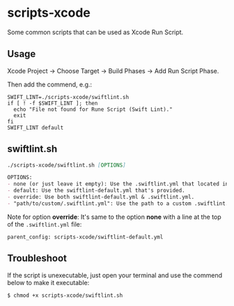 # scripts-xcode

Some common scripts that can be used as Xcode Run Script.

## Usage

Xcode Project -> Choose Target -> Build Phases -> Add Run Script Phase.

Then add the commend, e.g.:

```shell
SWIFT_LINT=./scripts-xcode/swiftlint.sh
if [ ! -f $SWIFT_LINT ]; then
  echo "File not found for Rune Script (Swift Lint)."
  exit
fi
SWIFT_LINT default 
```

## swiftlint.sh

```markdown
./scripts-xcode/swiftlint.sh [OPTIONS]

OPTIONS:
- none (or just leave it empty): Use the .swiftlint.yml that located in the same folder of *.xcodeproj.
- default: Use the swiftlint-default.yml that's provided.
- override: Use both swiftlint-default.yml & .swiftlint.yml.
- "path/to/custom/.swiftlint.yml": Use the path to a custom .swiftlint.yml file.
```
    
Note for option **override**: It's same to the option **none** with a line at the top of the `.swiftlint.yml` file:

    parent_config: scripts-xcode/swiftlint-default.yml

## Troubleshoot

If the script is unexecutable, just open your terminal and use the commend below to make it executable:

    $ chmod +x scripts-xcode/swiftlint.sh


